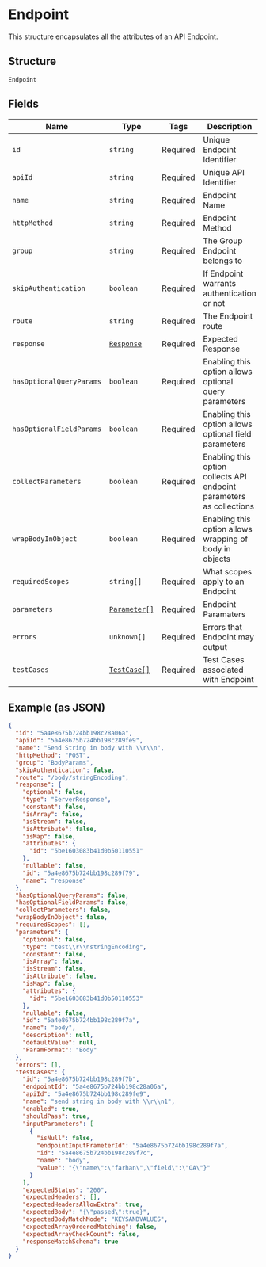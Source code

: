 
# Endpoint

This structure encapsulates all the attributes of an API Endpoint.

## Structure

`Endpoint`

## Fields

| Name | Type | Tags | Description |
|  --- | --- | --- | --- |
| `id` | `string` | Required | Unique Endpoint Identifier |
| `apiId` | `string` | Required | Unique API Identifier |
| `name` | `string` | Required | Endpoint Name |
| `httpMethod` | `string` | Required | Endpoint Method |
| `group` | `string` | Required | The Group Endpoint belongs to |
| `skipAuthentication` | `boolean` | Required | If Endpoint warrants authentication or not |
| `route` | `string` | Required | The Endpoint route |
| `response` | [`Response`](/doc/models/response.md) | Required | Expected Response |
| `hasOptionalQueryParams` | `boolean` | Required | Enabling this option allows optional query parameters |
| `hasOptionalFieldParams` | `boolean` | Required | Enabling this option allows optional field parameters |
| `collectParameters` | `boolean` | Required | Enabling this option collects API endpoint parameters as collections |
| `wrapBodyInObject` | `boolean` | Required | Enabling this option allows wrapping of body in objects |
| `requiredScopes` | `string[]` | Required | What scopes apply to an Endpoint |
| `parameters` | [`Parameter[]`](/doc/models/parameter.md) | Required | Endpoint Paramaters |
| `errors` | `unknown[]` | Required | Errors that Endpoint may output |
| `testCases` | [`TestCase[]`](/doc/models/test-case.md) | Required | Test Cases associated with Endpoint |

## Example (as JSON)

```json
{
  "id": "5a4e8675b724bb198c28a06a",
  "apiId": "5a4e8675b724bb198c289fe9",
  "name": "Send String in body with \\r\\n",
  "httpMethod": "POST",
  "group": "BodyParams",
  "skipAuthentication": false,
  "route": "/body/stringEncoding",
  "response": {
    "optional": false,
    "type": "ServerResponse",
    "constant": false,
    "isArray": false,
    "isStream": false,
    "isAttribute": false,
    "isMap": false,
    "attributes": {
      "id": "5be1603083b41d0b50110551"
    },
    "nullable": false,
    "id": "5a4e8675b724bb198c289f79",
    "name": "response"
  },
  "hasOptionalQueryParams": false,
  "hasOptionalFieldParams": false,
  "collectParameters": false,
  "wrapBodyInObject": false,
  "requiredScopes": [],
  "parameters": {
    "optional": false,
    "type": "test\\r\\nstringEncoding",
    "constant": false,
    "isArray": false,
    "isStream": false,
    "isAttribute": false,
    "isMap": false,
    "attributes": {
      "id": "5be1603083b41d0b50110553"
    },
    "nullable": false,
    "id": "5a4e8675b724bb198c289f7a",
    "name": "body",
    "description": null,
    "defaultValue": null,
    "ParamFormat": "Body"
  },
  "errors": [],
  "testCases": {
    "id": "5a4e8675b724bb198c289f7b",
    "endpointId": "5a4e8675b724bb198c28a06a",
    "apiId": "5a4e8675b724bb198c289fe9",
    "name": "send string in body with \\r\\n1",
    "enabled": true,
    "shouldPass": true,
    "inputParameters": [
      {
        "isNull": false,
        "endpointInputPrameterId": "5a4e8675b724bb198c289f7a",
        "id": "5a4e8675b724bb198c289f7c",
        "name": "body",
        "value": "{\"name\":\"farhan\",\"field\":\"QA\"}"
      }
    ],
    "expectedStatus": "200",
    "expectedHeaders": [],
    "expectedHeadersAllowExtra": true,
    "expectedBody": "{\"passed\":true}",
    "expectedBodyMatchMode": "KEYSANDVALUES",
    "expectedArrayOrderedMatching": false,
    "expectedArrayCheckCount": false,
    "responseMatchSchema": true
  }
}
```

